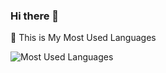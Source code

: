 ### Hi there 👋 

🤔 This is My Most Used Languages

![Most Used Languages](https://github-readme-stats.vercel.app/api/top-langs/?username=Drizzle365&theme=dark&layout=compact)
